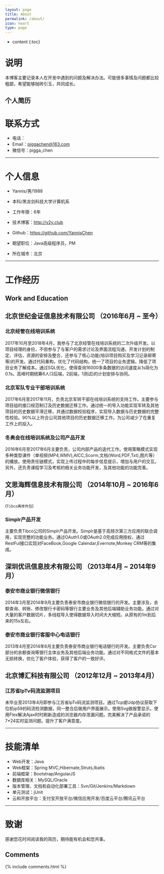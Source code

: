 ```yaml
---
layout: page
title: About
permalink: /about/
icon: heart
type: page
---
```


* content
{:toc}

# 说明

本博客主要记录本人在开发中遇到的问题及解决办法。可能很多事情及问题都比较粗鄙，希望能够抛砖引玉，共同成长。

## 个人简历

# 联系方式

- 电话： 
- Email：piggachen@163.com 
- 微信号：pigga_chen

---

# 个人信息

 - Yannis/男/1988 
 - 本科/黑龙剑科技大学计算机系 
 - 工作年限：6年
 - 技术博客：http://y2y.club
 - Github：https://github.com/YannisChen

 - 期望职位：Java高级程序员，PM
 - 所在城市：北京

---

# 工作经历

## Work and Education

## 北京世纪金证信息技术有限公司 （2016年6月 ~ 至今）

### 北京经管在线培训系统 

2017年10月至2018年4月，我参与了北京经管在线培训系统的二次升级开发。以项目经理的身份，不但参与了与客户的需求讨论及界面流程沟通，开发计划的制定、评估，资源的安排及整合，还参与了核心功能(培训项目购买及学习记录邮寄等)的开发。通过代码重构，优化了代码结构，统一了项目的业务逻辑，降低了项目业务了解成本。通过SQL优化，使得查询16000多条数据的访问速度从1s简化为0.1s。高峰时期统筹6人(3后端，2前端，1测试)的计划安排与协同。

### 北京军队专业干部培训系统 
2017年6月至2017年11月，负责北京军转干部在线培训系统的支持工作。主要参与项目组的接口规范制订及历史数据迁移工作。通过统一的导入功能实现军转及其他项目的历史数据平滑迁移，并通过数据校验程序，实现导入数据与历史数据的完整性校验。90%以上符合公司其他项目的历史数据迁移工作。为公司减少了在重复工作上的投入。

### 冬奥会在线培训系统及公司产品开发 
2016年6月至2017年6月主要负责，公司内部产品的迭代工作。使用策略模式实现多种类型课件（单视频(MP4,WMV),AICC,Scorm,文档(Word,PDF,Txt),图片等）的播放。使用责任链模式，实现上传过程中的每步信息提示，增加与用户的交互。
另外，还负责课程学习及考核的相关业务功能开发，及其他功能的功能完善。


## 文思海辉信息技术有限公司 （2014年10月 ~ 2016年6月）
(```Tibco离岸外包```)

### Simplr产品开发
主要负责Tibco公司的Simplr产品开发。Simplr是基于高频次第三方应用的联合调用，实现完整的功能业务。通过OAuth1.0或OAuth2.0完成应用授权，通过RestFul接口实现对FaceBook,Google Calendar,Evernote,Monkey CRM等的集成。

 
## 深圳优讯信息技术有限公司 （2013年4月 ~ 2014年9月）

### 泰安市商业银行微信银行
2014年3月至2014年9月主要负责泰安市商业银行微信银行的开发。主要涉及，余额查询、转账、修改银行卡密码等银行主要业务及其他后端辅助业务功能。通过对大量的客户数据切片，多线程导入使得数据导入时间大大缩短。从原有的1m到后来的15s左右。

### 泰安市商业银行客服中心电话银行 
2013年4月至2014年6月主要负责泰安市商业银行电话银行的开发。主要负责Csr部分的余额查询等银行主体业务及其他后端业务功能。通过对不同格式文件的基本无损转换，优化了客户体验，获得了客户的一致好评。

## 北京博汇科技有限公司 （2012年12月 ~ 2013年4月）

### 江苏省IpTv码流监测项目
未毕业至2013年4月即参与江苏省IpTv码流监测项目。通过Tcp或Udp协议获取下位机ip59的码流检测数据，同一整合后做用户界面展示。使用Svg做报警显示。使用Flex解决Ajax时时刷新造成的浏览器内存泄漏问题。完美解决了产品承诺的7*24实时监测问题。提升了客户满意度。

---

# 技能清单

- Web开发：Java
- Web框架：Spring MVC,Hibernate,Struts,Ibatis
- 前端框架：Bootstrap/AngularJS
- 数据库相关：MySQL/Oracle
- 版本管理、文档和自动化部署工具：Svn/Git/Jenkins/Markdown
- 单元测试：jUnit
- 云和开放平台：支付宝开放平台/微信应用开发/百度云平台/腾讯云平台

---

# 致谢
感谢您花时间阅读我的简历，期待能有机会和您共事。


## Comments

{% include comments.html %}
